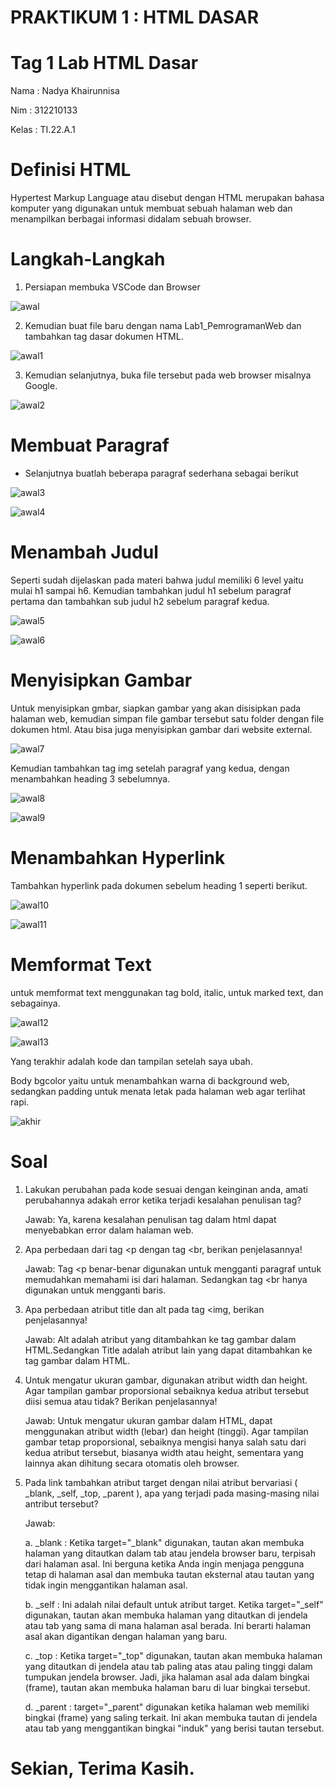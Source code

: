 # PRAKTIKUM 1 : HTML DASAR

# Tag 1 Lab HTML Dasar

Nama : Nadya Khairunnisa

Nim : 312210133

Kelas : TI.22.A.1

# Definisi HTML

Hypertest Markup Language atau disebut dengan HTML merupakan bahasa komputer yang digunakan untuk membuat sebuah halaman web dan menampilkan berbagai informasi didalam sebuah browser.

# Langkah-Langkah

1. Persiapan membuka VSCode dan Browser

![awal](https://github.com/nadyakhorun/Lab1_PemogramanWeb/assets/115801823/1ea8a8e1-009c-4547-a0e8-a93f40ac0ae3)

2. Kemudian buat file baru dengan nama Lab1_PemrogramanWeb dan tambahkan tag dasar dokumen HTML.

![awal1](https://github.com/nadyakhorun/Lab1_PemogramanWeb/assets/115801823/e4f5c284-79cc-4ef7-8969-146232d35808)

3. Kemudian selanjutnya, buka file tersebut pada web browser misalnya Google.

![awal2](https://github.com/nadyakhorun/Lab1_PemogramanWeb/assets/115801823/3613bc72-0c4a-43ea-9b47-d18792adcc5a)

# Membuat Paragraf

- Selanjutnya buatlah beberapa paragraf sederhana sebagai berikut

![awal3](https://github.com/nadyakhorun/Lab1_PemogramanWeb/assets/115801823/0c73212f-6792-4324-ad3b-96ca3c019f7c)

![awal4](https://github.com/nadyakhorun/Lab1_PemogramanWeb/assets/115801823/dbfc064e-ce63-40de-8f9b-dd097ddd0d5f)

# Menambah Judul

Seperti sudah dijelaskan pada materi bahwa judul memiliki 6 level yaitu mulai h1 sampai h6. Kemudian tambahkan judul h1 sebelum paragraf pertama dan tambahkan sub judul h2 sebelum paragraf kedua.

![awal5](https://github.com/nadyakhorun/Lab1_PemogramanWeb/assets/115801823/f031c74f-f8b5-4c9c-b2f3-00ecce3a9f65)

![awal6](https://github.com/nadyakhorun/Lab1_PemogramanWeb/assets/115801823/1b1ac3f8-3fde-4031-8217-41bd2174c8ab)

# Menyisipkan Gambar

Untuk menyisipkan gmbar, siapkan gambar yang akan disisipkan pada halaman web, kemudian simpan file gambar tersebut satu folder dengan file dokumen html. Atau bisa juga menyisipkan gambar dari website external.

![awal7](https://github.com/nadyakhorun/Lab1_PemogramanWeb/assets/115801823/9e7baeb9-c57f-47ef-8384-53f00c2ceb20)

Kemudian tambahkan tag img setelah paragraf yang kedua, dengan menambahkan heading 3 sebelumnya.

![awal8](https://github.com/nadyakhorun/Lab1_PemogramanWeb/assets/115801823/85a55999-d78e-40db-8617-2ef5ef85763f)

![awal9](https://github.com/nadyakhorun/Lab1_PemogramanWeb/assets/115801823/8a4e4e1f-7f01-4b94-b4a5-804a09be63a8)

# Menambahkan Hyperlink

Tambahkan hyperlink pada dokumen sebelum heading 1 seperti berikut.

![awal10](https://github.com/nadyakhorun/Lab1_PemogramanWeb/assets/115801823/fb9893f2-7e5a-4ec6-9740-233009fce32c)

![awal11](https://github.com/nadyakhorun/Lab1_PemogramanWeb/assets/115801823/b90c657f-4d7f-46bc-8bce-283f2b0fa210)

# Memformat Text

untuk memformat text menggunakan tag bold, italic, untuk marked text, dan sebagainya.

![awal12](https://github.com/nadyakhorun/Lab1_PemogramanWeb/assets/115801823/8ca86602-45ab-4479-8a61-8b7fb55366ad)

![awal13](https://github.com/nadyakhorun/Lab1_PemogramanWeb/assets/115801823/e1b631ac-d91d-4d49-9f99-f9844e2034ff)

Yang terakhir adalah kode dan tampilan setelah saya ubah.

Body bgcolor yaitu untuk menambahkan warna di background web, sedangkan padding untuk menata letak pada halaman web agar terlihat rapi.

![akhir](https://github.com/nadyakhorun/Lab1_PemogramanWeb/assets/115801823/d706b0a4-fae6-4872-8b35-b4f010b2362d)

# Soal

1. Lakukan perubahan pada kode sesuai dengan keinginan anda, amati perubahannya adakah error ketika terjadi kesalahan penulisan tag?
   
   Jawab: Ya, karena kesalahan penulisan tag dalam html dapat menyebabkan error dalam halaman web.

2. Apa perbedaan dari tag <p dengan tag <br, berikan penjelasannya!
   
   Jawab: Tag <p benar-benar digunakan untuk mengganti paragraf untuk memudahkan memahami isi dari halaman. Sedangkan tag <br hanya digunakan untuk mengganti baris.

3. Apa perbedaan atribut title dan alt pada tag <img, berikan penjelasannya!
   
   Jawab: Alt adalah atribut yang ditambahkan ke tag gambar dalam HTML.Sedangkan Title adalah atribut lain yang dapat ditambahkan ke tag gambar dalam HTML.

4. Untuk mengatur ukuran gambar, digunakan atribut width dan height. Agar tampilan gambar proporsional sebaiknya kedua atribut tersebut diisi semua atau tidak? Berikan penjelasannya!
   
   Jawab: Untuk mengatur ukuran gambar dalam HTML, dapat menggunakan atribut width (lebar) dan height (tinggi). Agar tampilan gambar tetap proporsional, sebaiknya mengisi hanya salah satu dari kedua                atribut tersebut, biasanya width atau height, sementara yang lainnya akan dihitung secara otomatis oleh browser.

5. Pada link tambahkan atribut target dengan nilai atribut bervariasi ( _blank, _self, _top, _parent ), apa yang terjadi pada masing-masing nilai antribut tersebut?
    
   Jawab:

   a. _blank : Ketika target="_blank" digunakan, tautan akan membuka halaman yang ditautkan dalam tab atau jendela browser baru, terpisah dari halaman asal. Ini berguna ketika Anda ingin menjaga 
               pengguna tetap di halaman asal dan membuka tautan eksternal atau tautan yang tidak ingin menggantikan halaman asal.
   
   b. _self  : Ini adalah nilai default untuk atribut target. Ketika target="_self" digunakan, tautan akan membuka halaman yang ditautkan di jendela atau tab yang sama di mana halaman asal berada. 
               Ini berarti halaman asal akan digantikan dengan halaman yang baru.
   
   c. _top   : Ketika target="_top" digunakan, tautan akan membuka halaman yang ditautkan di jendela atau tab paling atas atau paling tinggi dalam tumpukan jendela browser. Jadi, jika halaman asal 
               ada dalam bingkai (frame), tautan akan membuka halaman baru di luar bingkai tersebut.
   
   d. _parent : target="_parent" digunakan ketika halaman web memiliki bingkai (frame) yang saling terkait. Ini akan membuka tautan di jendela atau tab yang menggantikan bingkai "induk" yang berisi 
                tautan tersebut.

# Sekian, Terima Kasih.
